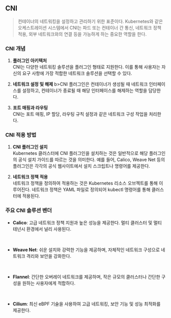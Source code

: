 
## CNI

> 컨테이너의 네트워킹을 설정하고 관리하기 위한 표준이다. Kubernetes와 같은 오케스트레이션 시스템에서 CNI는 파드 또는 컨테이너 간 통신, 네트워크 정책 적용, 외부 네트워크와의 연결 등을 가능하게 하는 중요한 역할을 한다.

### CNI 개념
1. **플러그인 아키텍처**
<br> CNI는 다양한 네트워킹 솔루션을 플러그인 형태로 지원한다. 이를 통해 사용자는 자신의 요구 사항에 가장 적합한 네트워크 솔루션을 선택할 수 있다.


2. **네트워크 설정 및 해제**
b>CNI 플러그인은 컨테이너가 생성될 때 네트워크 인터페이스를 설정하고, 컨테이너가 종료될 때 해당 인터페이스를 해제하는 역할을 담당한다.


3. **포트 매핑과 라우팅**
<br>CNI는 포트 매핑, IP 할당, 라우팅 규칙 설정과 같은 네트워크 구성 작업을 처리한다.

### CNI 적용 방법
1. **CNI 플러그인 설치**
<br>Kubernetes 클러스터에 CNI 플러그인을 설치하는 것은 일반적으로 해당 플러그인의 공식 설치 가이드를 따르는 것을 의미한다. 예를 들어, Calico, Weave Net 등의 플러그인은 각각의 공식 웹사이트에서 설치 스크립트나 명령어를 제공한다.


2. **네트워크 정책 적용**
<br>네트워크 정책을 정의하여 적용하는 것은 Kubernetes 리소스 오브젝트를 통해 이루어진다. 네트워크 정책은 YAML 파일로 정의되어 kubectl 명령어를 통해 클러스터에 적용된다.


### 주요 CNI 솔루션 벤더
- **Calico**: 고급 네트워크 정책 지원과 높은 성능을 제공한다. 멀티 클러스터 및 멀티 테넌시 환경에서 널리 사용된다.
<br>

- **Weave Net**: 쉬운 설치와 강력한 기능을 제공하며, 자체적인 네트워크 구성으로 네트워크 격리와 보안을 강화한다.
<br>

- **Flannel**: 간단한 오버레이 네트워크를 제공하며, 작은 규모의 클러스터나 간단한 구성을 원하는 사용자에게 적합하다.
<br>

- **Cilium**: 최신 eBPF 기술을 사용하여 고급 네트워킹, 보안 기능 및 성능 최적화를 제공한다.